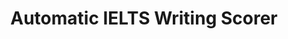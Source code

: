 ---
title: "Automatic  IELTS Writing Scorer"
version: 0.1
# layout: demo_detail
field: NLP
authors: Arnajak Tungchoksongchai
description: An automatic IELTS writing scorer on different aspects of the writing.
paper:  
publication_date: Aug '23
featured: true
# github:
draft: false
video_url: https://youtu.be/oCRsLrveNh8
image: /img/demo/formal.png
---